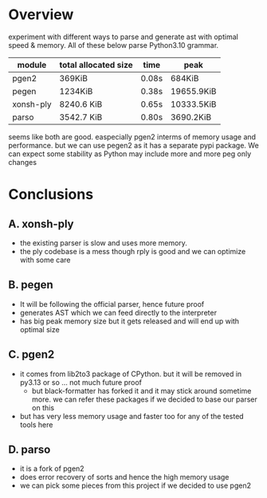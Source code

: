 # Overview

experiment with different ways to parse and generate ast with optimal speed & memory. 
All of these below parse Python3.10 grammar. 

| module    | total allocated size | time  | peak       |
|-----------|----------------------|-------|------------|
| pgen2     | 369KiB               | 0.08s | 684KiB     |
| pegen     | 1234KiB              | 0.38s | 19655.9KiB |
| xonsh-ply | 8240.6 KiB           | 0.65s | 10333.5KiB |
| parso     | 3542.7 KiB           | 0.80s | 3690.2KiB  |


seems like both are good. easpecially pgen2 interms of memory usage and performance. but we can use pegen2 
as it has a separate pypi package. We can expect some stability as Python may include more and more peg only changes

# Conclusions

## A. xonsh-ply

- the existing parser is slow and uses more memory. 
- the ply codebase is a mess though rply is good and we can optimize with some care

## B. pegen

- It will be following the official parser, hence future proof
- generates AST which we can feed directly to the interpreter
- has big peak memory size but it gets released and will end up with optimal size

## C. pgen2

- it comes from lib2to3 package of CPython. but it will be removed in py3.13 or so ... not much future proof
  - but black-formatter has forked it and it may stick around sometime more. 
  we can refer these packages if we decided to base our parser on this
- but has very less memory usage and faster too for any of the tested tools here

## D. parso
 
- it is a fork of pgen2
- does error recovery of sorts and hence the high memory usage
- we can pick some pieces from this project if we decided to use pgen2
